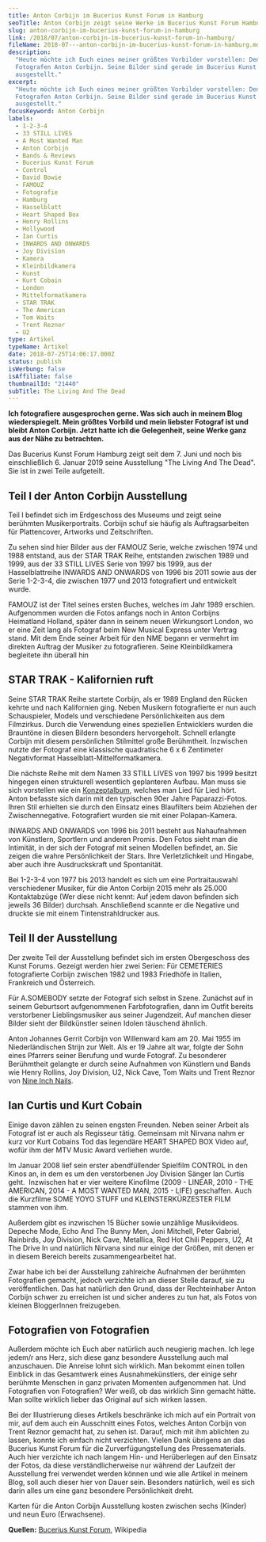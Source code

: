 ```yaml
---
title: Anton Corbijn im Bucerius Kunst Forum in Hamburg
seoTitle: Anton Corbijn zeigt seine Werke im Bucerius Kunst Forum Hamburg
slug: anton-corbijn-im-bucerius-kunst-forum-in-hamburg
link: /2018/07/anton-corbijn-im-bucerius-kunst-forum-in-hamburg/
fileName: 2018-07---anton-corbijn-im-bucerius-kunst-forum-in-hamburg.md
description:
  "Heute möchte ich Euch eines meiner größten Vorbilder vorstellen: Den
  Fotografen Anton Corbijn. Seine Bilder sind gerade im Bucerius Kunst Forum
  ausgestellt."
excerpt:
  "Heute möchte ich Euch eines meiner größten Vorbilder vorstellen: Den
  Fotografen Anton Corbijn. Seine Bilder sind gerade im Bucerius Kunst Forum
  ausgestellt."
focusKeyword: Anton Corbijn
labels:
  - 1-2-3-4
  - 33 STILL LIVES
  - A Most Wanted Man
  - Anton Corbijn
  - Bands & Reviews
  - Bucerius Kunst Forum
  - Control
  - David Bowie
  - FAMOUZ
  - Fotografie
  - Hamburg
  - Hasselblatt
  - Heart Shaped Box
  - Henry Rollins
  - Hollywood
  - Ian Curtis
  - INWARDS AND ONWARDS
  - Joy Division
  - Kamera
  - Kleinbildkamera
  - Kunst
  - Kurt Cobain
  - London
  - Mittelformatkamera
  - STAR TRAK
  - The American
  - Tom Waits
  - Trent Reznor
  - U2
type: Artikel
typeName: Artikel
date: 2018-07-25T14:06:17.000Z
status: publish
isWerbung: false
isAffiliate: false
thumbnailId: "21440"
subTitle: The Living And The Dead
---
```


<strong>Ich fotografiere ausgesprochen gerne. Was sich auch in meinem Blog
wiederspiegelt. Mein größtes Vorbild und mein liebster Fotograf ist und bleibt
Anton Corbijn. Jetzt hatte ich die Gelegenheit, seine Werke ganz aus der Nähe zu
betrachten.</strong>

Das Bucerius Kunst Forum Hamburg zeigt seit dem 7. Juni und noch bis
einschließlich 6. Januar 2019 seine Ausstellung "The Living And The Dead". Sie
ist in zwei Teile aufgeteilt.

## Teil I der Anton Corbijn Ausstellung

Teil I befindet sich im Erdgeschoss des Museums und zeigt seine berühmten
Musikerportraits. Corbijn schuf sie häufig als Auftragsarbeiten für
Plattencover, Artworks und Zeitschriften.

Zu sehen sind hier Bilder aus der FAMOUZ Serie, welche zwischen 1974 und 1988
entstand, aus der STAR TRAK Reihe, entstanden zwischen 1989 und 1999, aus der 33
STILL LIVES Serie von 1997 bis 1999, aus der Hasselblattreihe INWARDS AND
ONWARDS von 1996 bis 2011 sowie aus der Serie 1-2-3-4, die zwischen 1977 und
2013 fotografiert und entwickelt wurde.

FAMOUZ ist der Titel seines ersten Buches, welches im Jahr 1989 erschien.
Aufgenommen wurden die Fotos anfangs noch in Anton Corbijns Heimatland Holland,
später dann in seinem neuen Wirkungsort London, wo er eine Zeit lang als
Fotograf beim New Musical Express unter Vertrag stand. Mit dem Ende seiner
Arbeit für den NME begann er vermehrt im direkten Auftrag der Musiker zu
fotografieren. Seine Kleinbildkamera begleitete ihn überall hin

## STAR TRAK - Kalifornien ruft

Seine STAR TRAK Reihe startete Corbijn, als er 1989 England den Rücken kehrte
und nach Kalifornien ging. Neben Musikern fotografierte er nun auch
Schauspieler, Models und verschiedene Persönlichkeiten aus dem Filmzirkus. Durch
die Verwendung eines speziellen Entwicklers wurden die Brauntöne in diesen
Bildern besonders hervorgeholt. Schnell erlangte Corbijn mit diesem persönlichen
Stilmittel große Berühmtheit. Inzwischen nutzte der Fotograf eine klassische
quadratische 6 x 6 Zentimeter Negativformat Hasselblatt-Mittelformatkamera.

Die nächste Reihe mit dem Namen 33 STILL LIVES von 1997 bis 1999 besitzt
hingegen einen strukturell wesentlich geplanteren Aufbau. Man muss sie sich
vorstellen wie ein
<a href="http://cardamonchai.com/2012/09/muse-the-second-law-ist-da/">Konzeptalbum</a>,
welches man Lied für Lied hört. Anton befasste sich darin mit den typischen 90er
Jahre Paparazzi-Fotos. Ihren Stil erhielten sie durch den Einsatz eines
Blaufilters beim Abziehen der Zwischennegative. Fotografiert wurden sie mit
einer Polapan-Kamera.

INWARDS AND ONWARDS von 1996 bis 2011 besteht aus Nahaufnahmen von Künstlern,
Sportlern und anderen Promis. Den Fotos sieht man die Intimität, in der sich der
Fotograf mit seinen Modellen befindet, an. Sie zeigen die wahre Persönlichkeit
der Stars. Ihre Verletzlichkeit und Hingabe, aber auch ihre Ausdruckskraft und
Spontanität.

Bei 1-2-3-4 von 1977 bis 2013 handelt es sich um eine Portraitauswahl
verschiedener Musiker, für die Anton Corbijn 2015 mehr als 25.000 Kontaktabzüge
(Wer diese nicht kennt: Auf jedem davon befinden sich jeweils 36 Bilder)
durchsah. Anschließend scannte er die Negative und druckte sie mit einem
Tintenstrahldrucker aus.

## Teil II der Ausstellung

Der zweite Teil der Ausstellung befindet sich im ersten Obergeschoss des Kunst
Forums. Gezeigt werden hier zwei Serien: Für CEMETERIES fotografierte Corbijn
zwischen 1982 und 1983 Friedhöfe in Italien, Frankreich und Österreich.

Für A.SOMEBODY setzte der Fotograf sich selbst in Szene. Zunächst auf in seinem
Geburtsort aufgenommenen Farbfotografien, dann im Outfit bereits verstorbener
Lieblingsmusiker aus seiner Jugendzeit. Auf manchen dieser Bilder sieht der
Bildkünstler seinen Idolen täuschend ähnlich.

Anton Johannes Gerrit Corbijn von Willenward kam am 20. Mai 1955 im
Niederländischen Strijn zur Welt. Als er 19 Jahre alt war, folgte der Sohn eines
Pfarrers seiner Berufung und wurde Fotograf. Zu besonderer Berühmtheit gelangte
er durch seine Aufnahmen von Künstlern und Bands wie Henry Rollins, Joy
Division, U2, Nick Cave, Tom Waits und Trent Reznor von
<a href="https://cardamonchai.com/tag/nine-inch-nails/">Nine Inch Nails</a>.

## Ian Curtis und Kurt Cobain

Einige davon zählen zu seinen engsten Freunden. Neben seiner Arbeit als Fotograf
ist er auch als Regisseur tätig. Gemeinsam mit Nirvana nahm er kurz vor Kurt
Cobains Tod das legendäre HEART SHAPED BOX Video auf, wofür ihm der MTV Music
Award verliehen wurde.

Im Januar 2008 lief sein erster abendfüllender Spielfilm CONTROL in den Kinos
an, in dem es um den verstorbenen Joy Division Sänger Ian Curtis geht. 
Inzwischen hat er vier weitere Kinofilme (2009 - LINEAR, 2010 - THE AMERICAN,
2014 - A MOST WANTED MAN, 2015 - LIFE) geschaffen. Auch die Kurzfilme SOME YOYO
STUFF und KLEINSTERKÜRZESTER FILM stammen von ihm.

Außerdem gibt es inzwischen 15 Bücher sowie unzählige Musikvideos. Depeche Mode,
Echo And The Bunny Men, Joni Mitchell, Peter Gabriel, Rainbirds, Joy Division,
Nick Cave, Metallica, Red Hot Chili Peppers, U2, At The Drive In und natürlich
Nirvana sind nur einige der Größen, mit denen er in diesem Bereich bereits
zusammengearbeitet hat.

Zwar habe ich bei der Ausstellung zahlreiche Aufnahmen der berühmten Fotografien
gemacht, jedoch verzichte ich an dieser Stelle darauf, sie zu veröffentlichen.
Das hat natürlich den Grund, dass der Rechteinhaber Anton Corbijn schwer zu
erreichen ist und sicher anderes zu tun hat, als Fotos von kleinen BloggerInnen
freizugeben.

## Fotografien von Fotografien

Außerdem möchte ich Euch aber natürlich auch neugierig machen. Ich lege jedem/r
ans Herz, sich diese ganz besondere Ausstellung auch mal anzuschauen. Die
Anreise lohnt sich wirklich. Man bekommt einen tollen Einblick in das Gesamtwerk
eines Ausnahmekünstlers, der einige sehr berühmte Menschen in ganz privaten
Momenten aufgenommen hat. Und Fotografien von Fotografien? Wer weiß, ob das
wirklich Sinn gemacht hätte. Man sollte wirklich lieber das Original auf sich
wirken lassen.

Bei der Illustrierung dieses Artikels beschränke ich mich auf ein Portrait von
mir, auf dem auch ein Ausschnitt eines Fotos, welches Anton Corbijn von Trent
Reznor gemacht hat, zu sehen ist. Darauf, mich mit ihm ablichten zu lassen,
konnte ich einfach nicht verzichten. Vielen Dank übrigens an das Bucerius Kunst
Forum für die Zurverfügungstellung des Pressematerials. Auch hier verzichte ich
nach langem Hin- und Herüberlegen auf den Einsatz der Fotos, da diese
verständlicherweise nur während der Laufzeit der Ausstellung frei verwendet
werden können und wie alle Artikel in meinem Blog, soll auch dieser hier von
Dauer sein. Besonders natürlich, weil es sich darin alles um eine ganz besondere
Persönlichkeit dreht.

Karten für die Anton Corbijn Ausstellung kosten zwischen sechs (Kinder) und neun
Euro (Erwachsene).

<strong>Quellen:</strong>
<a href="https://www.buceriuskunstforum.de/" target="_blank" rel="noopener">Bucerius
Kunst Forum</a>, Wikipedia
